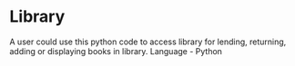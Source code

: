 # Library
A user could use this python code to access library for lending, returning, adding or displaying books in library.
Language - Python
